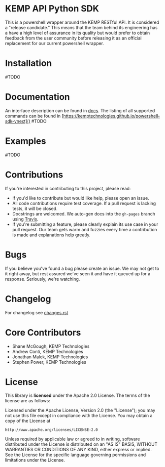 KEMP API Python SDK
====================
This is a powershell wrapper around the KEMP RESTful API. It is considered a "release candidate." This means that the team behind its engineering has a have a high level of assurance in its quality but would prefer to obtain feedback from the user community before releasing it as an official replacement for our current powershell wrapper.


Installation 
============
#TODO

Documentation
=====
An interface description can be found in [docs](docs).
The listing of all supported commands can be found in [https://kemptechnologies.github.io/powershell-sdk-vnext]() #TODO


Examples
=====
#TODO

Contributions
=============
If you're interested in contributing to this project, please read: 

* If you'd like to contribute but would like help, please open an issue.
* All code contributions require test coverage. If a pull request is lacking tests, it will be closed.
* Docstrings are welcomed. We auto-gen docs into the `gh-pages` branch using [Travis](https://travis-ci.org/KEMPtechnologies/python-kemptech-api). 
* If you're submitting a feature, please clearly explain its use case in your pull request. Our team gets warm and fuzzies every time a contribution is made and explanations help greatly.

Bugs
=====
If you believe you've found a bug please create an issue. We may not get to it right away, but rest assured we've seen it and have it queued up for a response. Seriously, we're watching.

Changelog
=========
For changelog see [changes.rst](CHANGES.rst)

Core Contributors
============

* Shane McGough, KEMP Technologies
* Andrew Conti, KEMP Technologies
* Jonathan Malek, KEMP Technologies
* Stephen Power, KEMP Technologies

License
=====
This library is __licensed__ under the Apache 2.0 License. The terms of the license are as follows: 

Licensed under the Apache License, Version 2.0 (the "License");
you may not use this file except in compliance with the License.
You may obtain a copy of the License at

    http://www.apache.org/licenses/LICENSE-2.0

Unless required by applicable law or agreed to in writing, software
distributed under the License is distributed on an "AS IS" BASIS,
WITHOUT WARRANTIES OR CONDITIONS OF ANY KIND, either express or implied.
See the License for the specific language governing permissions and
limitations under the License.
